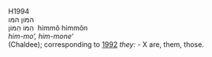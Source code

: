 H1994  
המּון המּו  
הִמּוֹ הִמּוֹן ‎ himmô himmôn  
*him-mo‘,* *him-mone‘*  
(Chaldee); corresponding to [1992](h1992) *they: -* X are, them,
those.  
